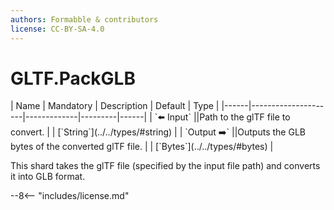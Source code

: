 ```yaml
---
authors: Formabble & contributors
license: CC-BY-SA-4.0
---
```



# GLTF.PackGLB

<div class="sh-parameters" markdown="1">
| Name | Mandatory | Description | Default | Type |
|------|---------------------|-------------|---------|------|
| `⬅️ Input` ||Path to the glTF file to convert. | | [`String`](../../types/#string) |
| `Output ➡️` ||Outputs the GLB bytes of the converted glTF file. | | [`Bytes`](../../types/#bytes) |

</div>

This shard takes the glTF file (specified by the input file path) and converts it into GLB format.

--8<-- "includes/license.md"

